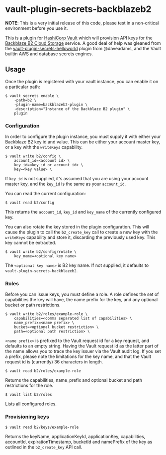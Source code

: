 # vault-plugin-secrets-backblazeb2

**NOTE**: This is a very initial release of this code, please test
in a non-critical environment before you use it.

This is a plugin for [HashiCorp Vault][vault] which will provision
API keys for the [Backblaze B2 Cloud Storage][b2] service. A good
deal of help was gleaned from the [vault-plugin-secrets-helloworld][helloworld]
plugin from @daveadams, and the Vault builtin AWS and database secrets
engines.

## Usage

Once the plugin is registered with your vault instance, you can enable it
on a particular path:

    $ vault secrets enable \
		-path=b2 \
		-plugin-name=backblazeb2-plugin \
		-description="Instance of the Backblaze B2 plugin" \
		plugin

### Configuration

In order to configure the plugin instance, you must supply it with either your
Backblaze B2 key id and value. This can be either your account master key, or
a key with the `writeKeys` capability.

    $ vault write b2/config \
		account_id=<account id> \
		key_id=<key id or account id> \
		key=<key value> \

If `key_id` is not supplied, it's assumed that you are using your account 
master key, and the `key_id` is the same as your `account_id`.

You can read the current configuration:

    $ vault read b2/config

This returns the `account_id`, `key_id` and `key_name` of the currently
configured key.

You can also rotate the key stored in the plugin configuration. This will 
cause the plugin to call the `b2_create_key` call to create a new key
with the `writeKeys` capability and store it, discarding the previously
used key. This key cannot be extracted.

    $ vault write b2/config/rotate \
		key_name=<optional key name>

The `<optional key name>` is B2 key name. If not supplied, it defaults
to `vault-plugin-secrets-backblazeb2`.

### Roles

Before you can issue keys, you must define a role. A role defines the 
set of capabilities the key will have, the name prefix for the key,
and any optional bucket or path restrictions.

    $ vault write b2/roles/example-role \
		capabilities=<comma separated list of capabilities> \
		name_prefix=<name prefix> \
		bucket=<optional bucket restriction> \
		path=<optional path restriction> \

`<name prefix>` is prefixed to the Vault request id for a key request,
and defaults to an empty string. Having the Vault request id as the 
latter part of the name allows you to trace the key issuer via the Vault
audit log. If you set a prefix, please note the limitations for
the key name, and that the Vault request id is (currently) 36 characters
in length.

    $ vault read b2/roles/example-role

Returns the capabilities, name_prefix and optional bucket and path restrictions
for the role.

    $ vault list b2/roles

Lists all configured roles.

### Provisioning keys

    $ vault read b2/keys/example-role

Returns the keyName, applicationKeyId, applicationKey, capabilities, accountId,
expirationTimestamp, bucketId and namePrefix of the key as outlined in the
`b2_create_key` API call.


[vault]: https://www.vaultproject.io
[b2]: https://www.backblaze.com/b2/
[helloworld]: https://github.com/daveadams/vault-plugin-secrets-helloworld
